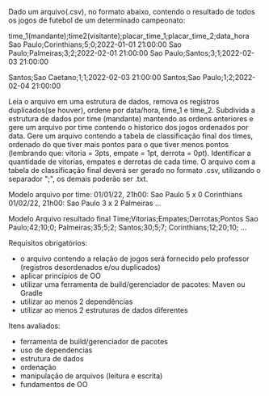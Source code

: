 Dado um arquivo(.csv), no formato abaixo, contendo o resultado de todos os jogos de futebol de um determinado campeonato:

time_1(mandante);time2(visitante);placar_time_1;placar_time_2;data_hora
Sao Paulo;Corinthians;5;0;2022-01-01 21:00:00
Sao Paulo;Palmeiras;3;2;2022-02-01 21:00:00
Sao Paulo;Santos;3;1;2022-02-03 21:00:00

Santos;Sao Caetano;1;1;2022-02-03 21:00:00
Santos;Sao Paulo;1;2;2022-02-04 21:00:00

Leia o arquivo em uma estrutura de dados, remova os registros duplicados(se houver), ordene por data/hora, time_1 e time_2. Subdivida a estrutura de dados por time (mandante) mantendo as ordens anteriores e gere um arquivo por time contendo o historico dos jogos ordenados por data. Gere um arquivo contendo a tabela de classificação final dos times, ordenado do que tiver mais pontos para o que tiver menos pontos (lembrando que: vitoria = 3pts, empate = 1pt, derrota = 0pt). Identificar a quantidade de vitorias, empates e derrotas de cada time. O arquivo com a tabela de classificação final deverá ser gerado no formato .csv, utilizando o separador ";", os demais poderão ser .txt.

Modelo arquivo por time:
01/01/22, 21h00: Sao Paulo 5 x 0 Corinthians
01/02/22, 21h00: Sao Paulo 3 x 2 Palmeiras
...

Modelo Arquivo resultado final
Time;Vitorias;Empates;Derrotas;Pontos
Sao Paulo;42;10;0;
Palmeiras;35;5;2;
Santos;30;5;7;
Corinthians;12;20;10;
...

Requisitos obrigatórios:
- o arquivo contendo a relação de jogos será fornecido pelo professor (registros desordenados e/ou duplicados)
- aplicar princípios de OO
- utilizar uma ferramenta de build/gerenciador de pacotes: Maven ou Gradle
- utilizar ao menos 2 dependências
- utilizar ao menos 2 estruturas de dados diferentes

Itens avaliados:
- ferramenta de build/gerenciador de pacotes
- uso de dependencias
- estrutura de dados
- ordenação
- manipulação de arquivos (leitura e escrita)
- fundamentos de OO